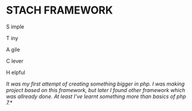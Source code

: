 # STACH FRAMEWORK

S imple

T iny

A gile

C lever

H elpful

*It was my first attempt of creating something bigger in php. I was making project based on this framework, but later I found other framework which was allready done. At least I've learnt something more than basics of php 7.**
